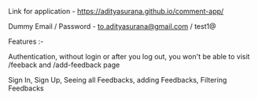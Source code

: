 Link for application - https://adityasurana.github.io/comment-app/

Dummy Email / Password - to.adityasurana@gmail.com / test1@


Features :-

Authentication, without login or after you log out, you won't be able to visit /feeback and /add-feedback page

Sign In, Sign Up, Seeing all Feedbacks, adding Feedbacks, Filtering Feedbacks
